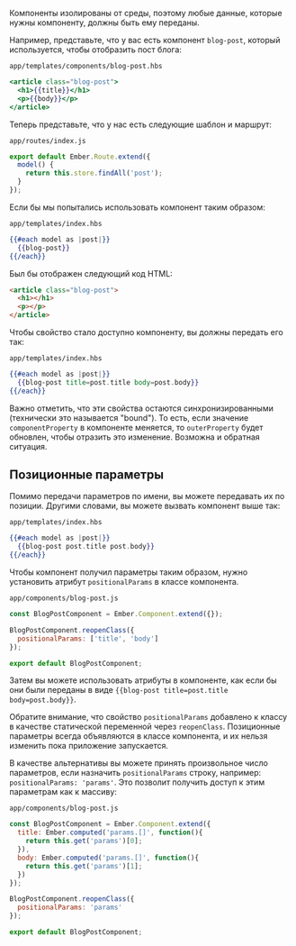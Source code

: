 Компоненты изолированы от среды, поэтому любые данные, которые нужны компоненту, должны быть ему переданы.

Например, представьте, что у вас есть компонент `blog-post`, который используется, чтобы отобразить пост блога:

`app/templates/components/blog-post.hbs `
```hbs
<article class="blog-post">
  <h1>{{title}}</h1>
  <p>{{body}}</p>
</article>
```

Теперь представьте, что у нас есть следующие шаблон и маршрут:

`app/routes/index.js`
```js
export default Ember.Route.extend({
  model() {
    return this.store.findAll('post');
  }
});
```

Если бы мы попытались использовать компонент таким образом:

`app/templates/index.hbs`
```hbs
{{#each model as |post|}}
  {{blog-post}}
{{/each}}
```

Был бы отображен следующий код HTML: 

```html
<article class="blog-post">
  <h1></h1>
  <p></p>
</article>
```

Чтобы свойство стало доступно компоненту, вы должны передать его так:

`app/templates/index.hbs`
```hbs
{{#each model as |post|}}
  {{blog-post title=post.title body=post.body}}
{{/each}}
```

Важно отметить, что эти свойства остаются синхронизированными (технически это называется "bound"). То есть, если значение `componentProperty` в компоненте меняется, то `outerProperty` будет обновлен, чтобы отразить это изменение. Возможна и обратная ситуация.

## Позиционные параметры

Помимо передачи параметров по имени, вы можете передавать их по позиции. Другими словами, вы можете вызвать компонент выше так: 

`app/templates/index.hbs`
```hbs
{{#each model as |post|}}
  {{blog-post post.title post.body}}
{{/each}}
```

Чтобы компонент получил параметры таким образом, нужно установить атрибут `positionalParams` в классе компонента.

`app/components/blog-post.js`
```js
const BlogPostComponent = Ember.Component.extend({});

BlogPostComponent.reopenClass({
  positionalParams: ['title', 'body']
});

export default BlogPostComponent;
```

Затем вы можете использовать атрибуты в компоненте, как если бы они были переданы в виде `{{blog-post title=post.title body=post.body}}`.

Обратите внимание, что свойство `positionalParams` добавлено к классу в качестве статической переменной через `reopenClass`. Позиционные параметры всегда объявляются в классе компонента, и их нельзя изменить пока приложение запускается.
  
В качестве альтернативы вы можете принять произвольное число параметров, если назначить `positionalParams` строку, например: `positionalParams: 'params'`. Это позволит получить доступ к этим параметрам как к массиву:

`app/components/blog-post.js`
```js
const BlogPostComponent = Ember.Component.extend({
  title: Ember.computed('params.[]', function(){
    return this.get('params')[0];
  }),
  body: Ember.computed('params.[]', function(){
    return this.get('params')[1];
  })
});

BlogPostComponent.reopenClass({
  positionalParams: 'params'
});

export default BlogPostComponent;
```